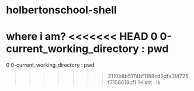# holbertonschool-shell
where i am?
<<<<<<< HEAD
0 0-current_working_directory : pwd 
=======
0 0-current_working_directory : pwd.
>>>>>>> 3110b8b5174bf1188cd2dfa3f4725f7158618cf1
1-listit : ls 
